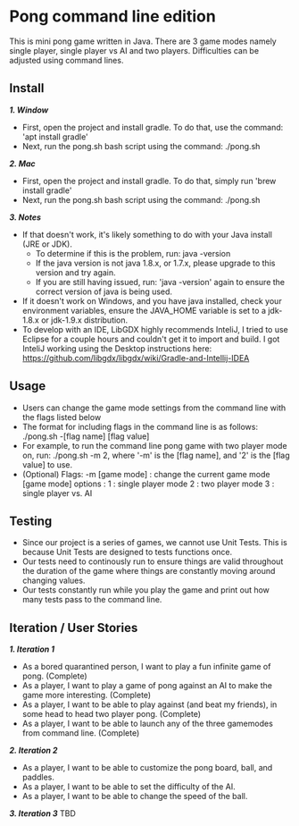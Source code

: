 # Pong command line edition
This is mini pong game written in Java. There are 3 game modes namely single player, single player vs AI and two players. Difficulties can be adjusted using command lines.

## Install
***1. Window***

- First, open the project and install gradle. To do that, use the command: 'apt install gradle'
- Next, run the pong.sh bash script using the command: ./pong.sh

***2. Mac***
- First, open the project and install gradle. To do that, simply run 'brew install gradle'
- Next, run the pong.sh bash script using the command: ./pong.sh

***3. Notes***
- If that doesn't work, it's likely something to do with your Java install (JRE or JDK).
    - To determine if this is the problem, run: java -version
    - If the java version is not java 1.8.x, or 1.7.x, please upgrade to this version and try again.
    - If you are still having issued, run: 'java -version' again to ensure the correct version of java is being used.
- If it doesn't work on Windows, and you have java installed, check your environment variables, ensure the JAVA_HOME variable is set to a jdk-1.8.x or jdk-1.9.x distribution. 
- To develop with an IDE, LibGDX highly recommends InteliJ, I tried to use Eclipse for a couple hours and couldn't get it to import and build. I got InteliJ working using the Desktop instructions here: https://github.com/libgdx/libgdx/wiki/Gradle-and-Intellij-IDEA

## Usage 
- Users can change the game mode settings from the command line with the flags listed below 
- The format for including flags in the command line is as follows: ./pong.sh -[flag name] [flag value]
- For example, to run the command line pong game with two player mode on, run: ./pong.sh -m 2, where '-m' is the [flag name], and '2' is the [flag value] to use. 
- (Optional) Flags: 
    -m [game mode] : change the current game mode
        [game mode] options : 
            1 : single player mode 
            2 : two player mode 
            3 : single player vs. AI 
            
## Testing
- Since our project is a series of games, we cannot use Unit Tests. This is because Unit Tests are designed to tests functions once.
- Our tests need to continously run to ensure things are valid throughout the duration of the game where things are constantly moving around changing values. 
- Our tests constantly run while you play the game and print out how many tests pass to the command line. 

## Iteration / User Stories
***1. Iteration 1***
- As a bored quarantined person, I want to play a fun infinite game of pong. (Complete)
- As a player, I want to play a game of pong against an AI to make the game more interesting. (Complete)
- As a player, I want to be able to play against (and beat my friends), in some head to head two player pong. (Complete)
- As a player, I want to be able to launch any of the three gamemodes from command line. (Complete)


***2. Iteration 2***
- As a player, I want to be able to customize the pong board, ball, and paddles.
- As a player, I want to be able to set the difficulty of the AI.
- As a player, I want to be able to change the speed of the ball.

***3. Iteration 3***
TBD
